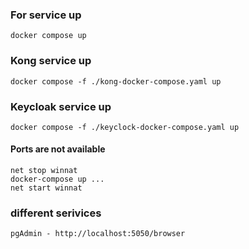 ### For service up
`docker compose up`

### Kong service up
`docker compose -f ./kong-docker-compose.yaml up`

### Keycloak service up
`docker compose -f ./keyclock-docker-compose.yaml up`


#### Ports are not available
```
net stop winnat
docker-compose up ...
net start winnat
```

### different serivices
```
pgAdmin - http://localhost:5050/browser 



```
